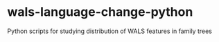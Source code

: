 # wals-language-change-python
Python scripts for studying distribution of WALS features in family trees
